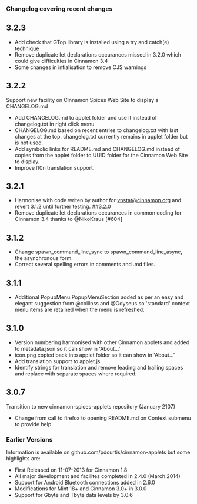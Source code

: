### Changelog covering recent changes

## 3.2.3
 * Add check that GTop library is installed using a try and catch(e) technique
 * Remove duplicate let declarations occurances missed in 3.2.0 which could give difficulties in Cinnamon 3.4
 * Some changes in intialisation to remove CJS warnings 
## 3.2.2
Support new facility on Cinnamon Spices Web Site to display a CHANGELOG.md

 * Add CHANGELOG.md to applet folder and use it instead of changelog.txt in right click menu
 * CHANGELOG.md based on recent entries to changelog.txt with last changes at the top. changelog.txt currently remains in applet folder but is not used.
 * Add symbolic links for README.md and CHANGELOG.md instead of copies from the applet folder to UUID folder for the Cinnamon Web Site to display.
 * Improve l10n translation support.
## 3.2.1
 * Harmonise with code writen by author for vnstat@cinnamon.org and revert 3.1.2 until further testing.
##3.2.0
 * Remove duplicate let declarations occurances in common coding for Cinnamon 3.4 thanks to @NikoKraus  [#604]
## 3.1.2
 * Change spawn_command_line_sync to spawn_command_line_async, the asynchronous form. 
 * Correct several spelling errors in comments and .md files.
## 3.1.1
 * Additional PopupMenu.PopupMenuSection added as per an easy and elegant suggestion from @collinss and @Odyseus so 'standard' context menu items are retained when the menu is refreshed.
## 3.1.0
 * Version numbering harmonised with other Cinnamon applets and added to metadata.json so it can show in 'About...'
 * icon.png copied back into applet folder so it can show in 'About...'
 * Add translation support to applet.js
 * Identify strings for translation and remove leading and trailing spaces and replace with separate spaces where required.
## 3.0.7
Transition to new cinnamon-spices-applets repository (January 2107)

 * Change from call to firefox to opening README.md on Context submenu to provide help.


### Earlier Versions

Information is available on github.com/pdcurtis/cinnamon-applets but some highlights are:

 * First Released on 11-07-2013 for Cinnamon 1.8
 * All major development and facilites completed in 2.4.0 (March 2014)
 * Support for Android Bluetooth connections added in 2.6.0
 * Modifications for Mint 18+ and Cinnamon 3.0+ in 3.0.0
 * Support for Gbyte and Tbyte data levels by 3.0.6

